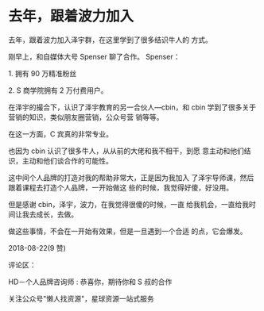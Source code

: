 # 去年，跟着波力加入

去年，跟着波力加入泽宇群，在这里学到了很多结识牛人的 方式。

刚早上，和自媒体大号 Spenser 聊了合作。 Spenser：

1\. 拥有 90 万精准粉丝

2\. S 商学院拥有 2 万付费用户。

在泽宇的撮合下，认识了泽宇教育的另一合伙人—cbin，和 cbin 学到了很多关于营销的知识，类似朋友圈营销，公众号营 销等等。

在这一方面，C 宾真的非常专业。

也因为 cbin 认识了很多牛人，从从前的大佬和我不相干，到愿 意主动和他们结识，主动和他们谈合作的可能性。

这中间个人品牌的打造对我的帮助非常大，正是因为我加入 了泽宇导师课，然后跟着课程去打造个人品牌，一开始做这 些的时候，我觉得好傻，好没用。

但是感谢 cbin，泽宇，波力，在我觉得很傻的时候，一直 给我机会，一直给我时间让我去成长，去做。

做这些事情，不会在一开始有效果，但是一旦遇到一个合适 的点，它会爆发。

2018-08-22(9 赞)

评论区：

HD－个人品牌咨询师 : 恭喜你，期待你和 S 叔的合作

关注公众号"懒人找资源"，星球资源一站式服务